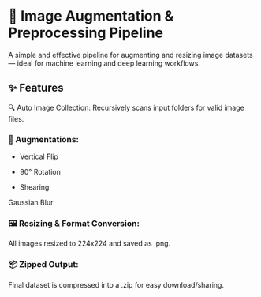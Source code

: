 # 🧠 Image Augmentation & Preprocessing Pipeline
A simple and effective pipeline for augmenting and resizing image datasets — ideal for machine learning and deep learning workflows.

## ✨ Features

🔍 Auto Image Collection: 
Recursively scans input folders for valid image files.

### 🧪 Augmentations:

* Vertical Flip

* 90° Rotation

* Shearing

 Gaussian Blur

### 🖼️ Resizing & Format Conversion: 
All images resized to 224x224 and saved as .png.

### 📦 Zipped Output: 
Final dataset is compressed into a .zip for easy download/sharing.

